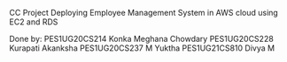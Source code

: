 CC Project
Deploying Employee Management System in AWS cloud using EC2 and RDS 

Done by:
PES1UG20CS214     Konka Meghana Chowdary
PES1UG20CS228     Kurapati Akanksha
PES1UG20CS237     M Yuktha
PES1UG21CS810     Divya M
